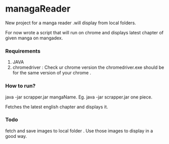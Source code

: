 # managaReader

New project for a manga  reader .will display from local folders.

For now wrote a script that will run on chrome and displays latest chapter of given manga on mangadex.

### Requirements 
1. JAVA 
2. chromedriver : Check ur chrome version the chromedriver.exe should be for the same version of your chrome .

### How to run?
java -jar scrapper.jar mangaName.
Eg. java -jar scrapper.jar one piece.


Fetches the latest english chapter and displays it.

### Todo
fetch and save images to local folder .
Use those images to display in a good way.
